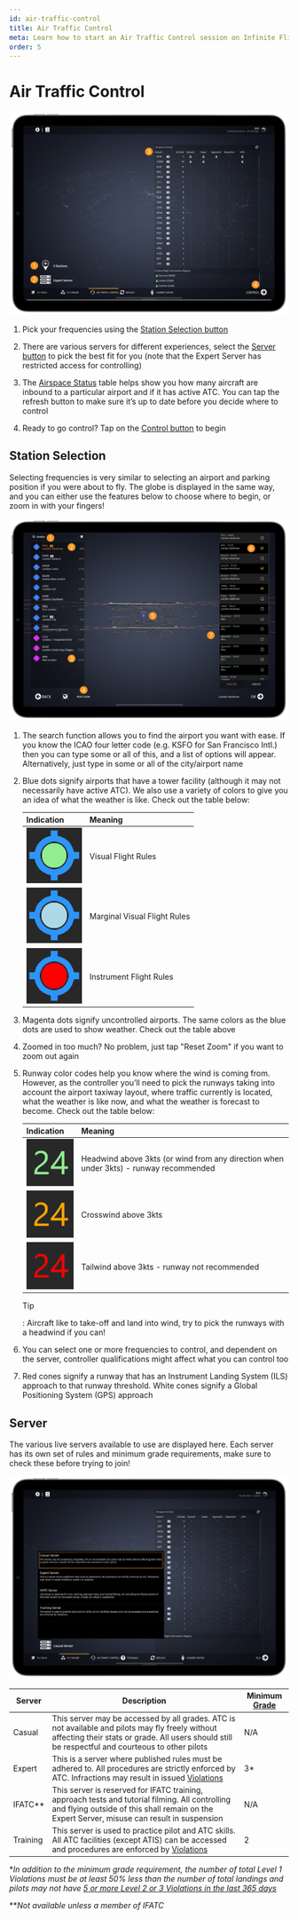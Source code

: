 ```yaml
---
id: air-traffic-control
title: Air Traffic Control
meta: Learn how to start an Air Traffic Control session on Infinite Flight.
order: 5
---
```


# Air Traffic Control

![ATC Page](_images/manual/frames/atc1.png)

1. Pick your frequencies using the [Station Selection button](#station-selection)

   

2. There are various servers for different experiences, select the [Server button](/guide/getting-started-guide/home-user-interface/air-traffic-control#server) to pick the best fit for you (note that the Expert Server has restricted access for controlling)

   

3. The [Airspace Status](/guide/getting-started-guide/atc-user-interface/status#status) table helps show you how many aircraft are inbound to a particular airport and if it has active ATC. You can tap the refresh button to make sure it’s up to date before you decide where to control

   

4. Ready to go control? Tap on the [Control button](/guide/getting-started-guide/atc-user-interface/ground-tower-radar#ground%2C-tower-%26-radar) to begin

 

## Station Selection

Selecting frequencies is very similar to selecting an airport and parking position if you were about to fly. The globe is displayed in the same way, and you can either use the features below to choose where to begin, or zoom in with your fingers!

 ![ATC Map Page](_images/manual/frames/atc-map1.png)



1. The search function allows you to find the airport you want with ease. If you know the ICAO four letter code (e.g. KSFO for San Francisco Intl.) then you can type some or all of this, and a list of options will appear. Alternatively, just type in some or all of the city/airport name

   

2. Blue dots signify airports that have a tower facility (although it may not necessarily have active ATC). We also use a variety of colors to give you an idea of what the weather is like. Check out the table below:

    | Indication                                  | Meaning                      |
    | ------------------------------------------- | ---------------------------- |
    | ![](_images/manual/tables/weather-vfr.png)  | Visual Flight Rules          |
    | ![](_images/manual/tables/weather-mvfr.png) | Marginal Visual Flight Rules |
    | ![](_images/manual/tables/weather-ifr.png)  | Instrument Flight Rules      |



3. Magenta dots signify uncontrolled airports. The same colors as the blue dots are used to show weather. Check out the table above

   

4. Zoomed in too much? No problem, just tap "Reset Zoom" if you want to zoom out again

   

5. Runway color codes help you know where the wind is coming from. However, as the controller you’ll need to pick the runways taking into account the airport taxiway layout, where traffic currently is located, what the weather is like now, and what the weather is forecast to become. Check out the table below:

    | Indication                                    | Meaning                                                      |
    | --------------------------------------------- | ------------------------------------------------------------ |
    | ![](_images/manual/tables/weather-green.png)  | Headwind above 3kts (or wind from any direction when under 3kts) - runway recommended |
    | ![](_images/manual/tables/weather-orange.png) | Crosswind above 3kts                                         |
    | ![](_images/manual/tables/weather-red.png)    | Tailwind above 3kts - runway not recommended                 |
    
     
    
    Tip
    
    : Aircraft like to take-off and land into wind, try to pick the runways with a headwind if you can!
    
    
    
6. You can select one or more frequencies to control, and dependent on the server, controller qualifications might affect what you can control too

    

7. Red cones signify a runway that has an Instrument Landing System (ILS) approach to that runway threshold. White cones signify a Global Positioning System (GPS) approach

 

## Server

The various live servers available to use are displayed here. Each server has its own set of rules and minimum grade requirements, make sure to check these before trying to join!



 ![Server Page](_images/manual/frames/server-page1a.png)



| Server   | Description                                                  | Minimum [Grade](/guide/getting-started-guide/home-user-interface/user-profile#the-grade-table) |
| -------- | ------------------------------------------------------------ | ------------------------------------------------------------ |
| Casual   | This server may be accessed by all grades. ATC is not available and pilots may fly freely without affecting their stats or grade. All users should still be respectful and courteous to other pilots | N/A                                                          |
| Expert   | This is a server where published rules must be adhered to. All procedures are strictly enforced by ATC. Infractions may result in issued [Violations](/guide/getting-started-guide/pilot-user-interface/violations#violations) | 3*                                                           |
| IFATC**  | This server is reserved for IFATC training, approach tests and tutorial filming. All controlling and flying outside of this shall remain on the Expert Server, misuse can result in suspension | N/A                                                          |
| Training | This server is used to practice pilot and ATC skills. All ATC facilities (except ATIS) can be accessed and procedures are enforced by [Violations](/guide/getting-started-guide/pilot-user-interface/violations#violations) | 2                                                            |

**In addition to the minimum grade requirement, the number of total Level 1 Violations must be at least 50% less than the number of total landings and pilots may not have [5 or more Level 2 or 3 Violations in the last 365 days](/guide/getting-started-guide/pilot-user-interface/violations#what-happens-if-i-get-a-violation%3F)*



***Not available unless a member of IFATC*


